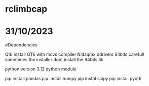 # rclimbcap
# 31/10/2023

#Dependencies

Qt6 install QT6 with mcvs compiler
Nidaqmx ddrivers 64bits carefull sometimes the installer dont install the 64bits lib

python version 3.12
python module

pip install pandas
pip install numpy
pip instal scipy
pip install pyqt6